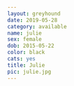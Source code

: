 ```yaml
---
layout: greyhound
date: 2019-05-28
category: available
name: julie
sex: female
dob: 2015-05-22
color: black
cats: yes
title: Julie
pic: julie.jpg
---
```


